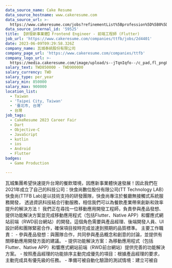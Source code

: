 ```yaml
---
data_source_name: Cake Resume
data_source_hostname: www.cakeresume.com
data_source_url: >-
  https://www.cakeresume.com/jobs?refinementList%5Bprofession%5D%5B0%5D=game-production&range%5Bsalary_range%5D%5Bmin%5D=100000
data_source_internal_id: '59525'
title: 【研發新事業體】Frontend Engineer - 前端工程師 (Flutter)
job_url: 'https://www.cakeresume.com/companies/ttfb/jobs/2d4401'
date: 2023-06-09T09:29:58.326Z
company_name: 瓦城泰統股份有限公司
company_page_url: 'https://www.cakeresume.com/companies/ttfb'
company_logo_url: >-
  https://media.cakeresume.com/image/upload/s--jTqnIqfo--/c_pad,fl_png8,h_200,w_200/v1663302802/nqlfuaehohymgasilygx.png
salary_text: TWD850000 - TWD900000
salary_currency: TWD
salary_type: per_year
salary_min: 850000
salary_max: 900000
location_list:
  - Taiwan
  - 'Taipei City, Taiwan'
  - '臺北市, 台灣'
  - 台灣
job_tags:
  - CakeResume 2023 Career Fair
  - Dart
  - Objective-C
  - JavaScript
  - kotlin
  - ios
  - Android
  - Flutter
badges:
  - Game Production

---
```


瓦城集團希望快速提升台灣的餐飲環境，因應新事業體快速發展！因此我們在2021年成立了自己的科技公司：快食尚數位股份有限公司(TT Technology LAB） 快食尚(TTFB Lab)是以技術支持的研發團隊，快食尚專注於餐廳無接觸式系統服務開發， 透過資訊科技結合行動服務，相信我們可以為餐飲產業帶來創新和效率提升的解決方法！ 我們正在尋找一位移動應用開發工程師，負責參與產品發想、提供功能解決方案並完成移動應用程式（包括Flutter、Native APP）和響應式網站前端（RWD前台網站）的開發。這個角色需要與產品經理、後端開發人員、UI設計師和團隊緊密合作，確保項目按時完成並達到預期的品質標準。 主要工作職責： - 參與產品發想：與團隊合作，共同參與產品概念和創意的討論，並提供有關移動應用開發方面的建議。 - 提供功能解決方案：為移動應用程式（包括Flutter、Native APP）和響應式網站前端（RWD前台網站）提供完善的功能解決方案。 - 按照產品經理的功能排序主動完成優先的項目：根據產品經理的要求，主動完成具有優先級的任務。 - 準備可被自動化驗證的測試情境：建立可被自